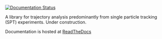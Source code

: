[![Documentation Status](https://readthedocs.org/projects/noctiluca/badge/?version=latest)](https://noctiluca.readthedocs.io/en/latest/?badge=latest)

A library for trajectory analysis predominantly from single particle tracking (SPT) experiments. Under construction.

Documentation is hosted at [ReadTheDocs](https://noctiluca.readthedocs.org/en/latest)
